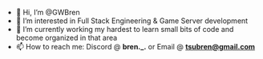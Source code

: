 - 👋 Hi, I’m @GWBren
- 👀 I’m interested in Full Stack Engineering & Game Server development
- 🌱 I’m currently working my hardest to learn small bits of code and become organized in that area
- 📫 How to reach me: Discord @ **bren._.** or Email @ **tsubren@gmail.com** 


